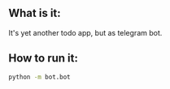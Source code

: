 ## What is it:

It's yet another todo app, but as telegram bot.

## How to run it:

```sh
python -m bot.bot
```
